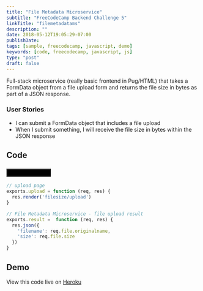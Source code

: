 ```yaml
---
title: "File Metadata Microservice"
subtitle: "FreeCodeCamp Backend Challenge 5"
linkTitle: "filemetadatams"
description: ""
date: 2018-05-12T19:05:29-07:00
publishDate: 
tags: [sample, freecodecamp, javascript, demo]
keywords: [code, freecodecamp, javascript, js]
type: "post"
draft: false
---
```


Full-stack microservice (really basic frontend in Pug/HTML) that takes a FormData object from a file upload form and returns the file size in bytes as part of a JSON response.

<!--more-->

### User Stories

- I can submit a FormData object that includes a file upload
- When I submit something, I will receive the file size in bytes within the JSON response

## Code

### [<button style="background-color:Black" type="button" class="btn btn-primary">View on GitHub&nbsp;&nbsp;<span style="vertical-align:middle"><i class="fab fa-github"></i></span></button>][1]

```javascript
// upload page
exports.upload = function (req, res) {
  res.render('filesize/upload')
}

// File Metadata Microservice - file upload result
exports.result =  function (req, res) {
  res.json({
    'filename': req.file.originalname,
    'size': req.file.size
  })
}
```

## Demo

View this code live on [Heroku][2]

[1]: https://github.com/shadowimmage/fcc-backend-challenges/blob/master/controllers/api/api_challenges/filesize.js
[2]: https://fcc-challenges.herokuapp.com/api/filesize/upload